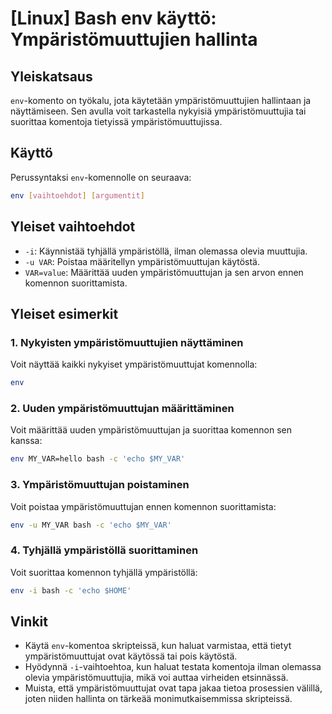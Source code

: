 # [Linux] Bash env käyttö: Ympäristömuuttujien hallinta

## Yleiskatsaus
`env`-komento on työkalu, jota käytetään ympäristömuuttujien hallintaan ja näyttämiseen. Sen avulla voit tarkastella nykyisiä ympäristömuuttujia tai suorittaa komentoja tietyissä ympäristömuuttujissa.

## Käyttö
Perussyntaksi `env`-komennolle on seuraava:

```bash
env [vaihtoehdot] [argumentit]
```

## Yleiset vaihtoehdot
- `-i`: Käynnistää tyhjällä ympäristöllä, ilman olemassa olevia muuttujia.
- `-u VAR`: Poistaa määritellyn ympäristömuuttujan käytöstä.
- `VAR=value`: Määrittää uuden ympäristömuuttujan ja sen arvon ennen komennon suorittamista.

## Yleiset esimerkit
### 1. Nykyisten ympäristömuuttujien näyttäminen
Voit näyttää kaikki nykyiset ympäristömuuttujat komennolla:

```bash
env
```

### 2. Uuden ympäristömuuttujan määrittäminen
Voit määrittää uuden ympäristömuuttujan ja suorittaa komennon sen kanssa:

```bash
env MY_VAR=hello bash -c 'echo $MY_VAR'
```

### 3. Ympäristömuuttujan poistaminen
Voit poistaa ympäristömuuttujan ennen komennon suorittamista:

```bash
env -u MY_VAR bash -c 'echo $MY_VAR'
```

### 4. Tyhjällä ympäristöllä suorittaminen
Voit suorittaa komennon tyhjällä ympäristöllä:

```bash
env -i bash -c 'echo $HOME'
```

## Vinkit
- Käytä `env`-komentoa skripteissä, kun haluat varmistaa, että tietyt ympäristömuuttujat ovat käytössä tai pois käytöstä.
- Hyödynnä `-i`-vaihtoehtoa, kun haluat testata komentoja ilman olemassa olevia ympäristömuuttujia, mikä voi auttaa virheiden etsinnässä.
- Muista, että ympäristömuuttujat ovat tapa jakaa tietoa prosessien välillä, joten niiden hallinta on tärkeää monimutkaisemmissa skripteissä.